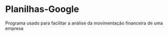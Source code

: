 # Planilhas-Google
 Programa usado para facilitar a análise da movimentação financeira de uma empresa
